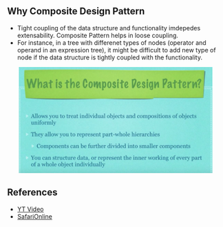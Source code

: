 ## Why Composite Design Pattern 
* Tight coupling of the data structure and functionality imdepedes extensability. Composite Pattern helps in loose coupling.
* For instance, in  a tree with differenet types of nodes (operator and operand in an expression tree), it might be difficult to add new type of node if the 
  data structure is tightly coupled with the functionality.
<p align="center">
  <img src="../../../../../../../assets/composite-definition.png?raw=true" width="450"/>
</p>

## References
* [YT Video](https://www.youtube.com/watch?v=2HUnoKyC9l0&index=18&list=PLF206E906175C7E07)
* [SafariOnline](https://www.safaribooksonline.com/library/view/design-patterns-in/9780133489989/5_2.html)